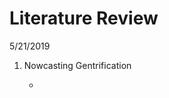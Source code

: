 # Literature Review

5/21/2019

1. Nowcasting Gentrification

	+ 
<!--stackedit_data:
eyJoaXN0b3J5IjpbLTE5NzQ3NTU2NzFdfQ==
-->